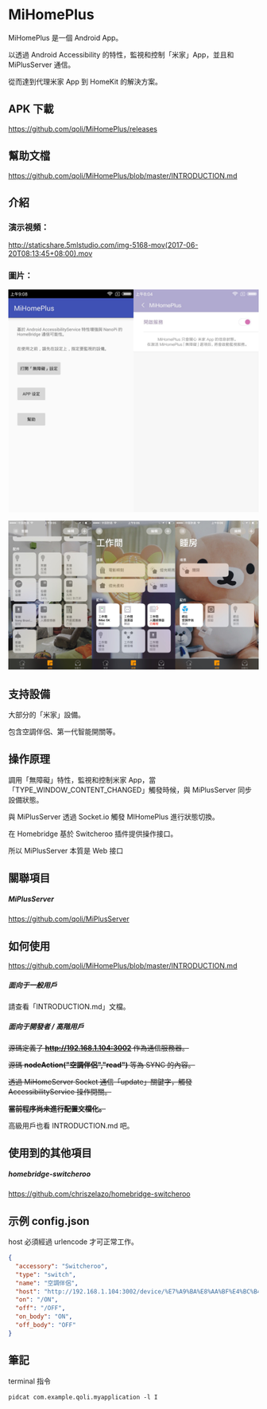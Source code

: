 # MiHomePlus

MiHomePlus 是一個 Android App。

以透過 Android Accessibility 的特性，監視和控制「米家」App，並且和 MiPlusServer 通信。

從而達到代理米家 App 到 HomeKit 的解決方案。



## APK 下載

https://github.com/qoli/MiHomePlus/releases



## 幫助文檔

https://github.com/qoli/MiHomePlus/blob/master/INTRODUCTION.md



## 介紹

### 演示視頻：

http://staticshare.5mlstudio.com/img-5168-mov(2017-06-20T08:13:45+08:00).mov

### 圖片：

![FullSizeRender 2](./README/IMG_5185.JPG)

![FullSizeRender 2](./README/IMG_5182.JPG)



## 支持設備

大部分的「米家」設備。

包含空調伴侶、第一代智能開關等。



## 操作原理

調用「無障礙」特性，監視和控制米家 App，當「TYPE_WINDOW_CONTENT_CHANGED」觸發時候，與 MiPlusServer 同步設備狀態。

與 MiPlusServer 透過 Socket.io 觸發 MIHomePlus 進行狀態切換。

在 Homebridge 基於 Switcheroo 插件提供操作接口。

所以 MiPlusServer 本質是 Web 接口



## 關聯項目

##### MiPlusServer

https://github.com/qoli/MiPlusServer



## 如何使用

https://github.com/qoli/MiHomePlus/blob/master/INTRODUCTION.md



##### 面向于一般用戶

請查看「INTRODUCTION.md」文檔。



  

##### 面向于開發者 / 高階用戶

~~源碼定義了 **http://192.168.1.104:3002** 作為通信服務器。~~

~~源碼 **nodeAction("空調伴侶","read")** 等為 SYNC 的內容。~~

~~透過 MiHomeServer Socket 通信「update」關鍵字，觸發 AccessibilityService 操作開關。~~

~~**當前程序尚未進行配置文檔化。**~~

高級用戶也看 INTRODUCTION.md 吧。



## 使用到的其他項目

##### homebridge-switcheroo

https://github.com/chriszelazo/homebridge-switcheroo



## 示例 config.json

host 必須經過 urlencode 才可正常工作。

```json
{
  "accessory": "Switcheroo",
  "type": "switch",
  "name": "空調伴侶",
  "host": "http://192.168.1.104:3002/device/%E7%A9%BA%E8%AA%BF%E4%BC%B4%E4%BE%B6",
  "on": "/ON",
  "off": "/OFF",
  "on_body": "ON",
  "off_body": "OFF"
}
```


## 筆記

terminal 指令

```shell
pidcat com.example.qoli.myapplication -l I
```

